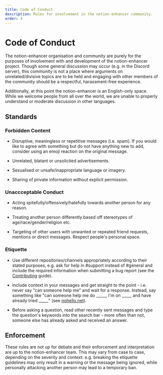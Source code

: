 ```yaml
---
title: Code of Conduct
description: Rules for involvement in the notion-enhancer community.
order: 4
---
```


# Code of Conduct

The notion-enhancer organisation and community are
purely for the purposes of involvement with and development
of the notion-enhancer project. Though some general discussion
may occur (e.g. in the Discord server), this community is not
a place where arguments on unrelated/divisive topics are to be
held and engaging with other members of the community should
be a respectful, harassment-free experience.

Additionally, at this point the notion-enhancer is an English-only
space. While we welcome people from all over the world, we are unable
to properly understand or moderate discussion in other languages.

## Standards

### Forbidden Content

- Disruptive, meaningless or repetitive messages (i.e. spam).
  If you would like to agree with something but do not have anything
  new to add, consider using an emoji reaction on the original message.

- Unrelated, blatant or unsolicited advertisements.

- Sexualised or unsafe/inappropriate language or imagery.

- Sharing of private information without explicit permission.

### Unaccceptable Conduct

- Acting spitefully/offensively/hatefully towards another person for any reason.

- Treating another person differently based off stereotypes of age/race/gender/religion etc.

- Targeting of other users with unwanted or repeated friend requests,
  mentions or direct messages. Respect people's personal space.

### Etiquette

- Use different repositories/channels appropriately according to their stated purposes,
  e.g. ask for help in #support instead of #general and include the required information
  when submitting a bug report (see the [Contributing](./contributing.md) guide).

- Include context in your messages and get straight to the point - i.e. never say "can someone
  help me" and wait for a response. Instead, say something like "can someone help me do \_\_\_\_\_,
  I'm on \_\_\_\_\_ and have already tried \_\_\_\_\_" (see [nohello.net](https://nohello.net/)).

- Before asking a question, read other recently sent messages and type the question's keywords
  into the search bar - more often than not, someone else has already asked and received an answer.

## Enforcement

These rules are not up for debate and their enforcement and interpretation
are up to the notion-enhancer team. This may vary from case to case, depending
on the severity and context: e.g. breaking the etiquette guidelines may only result
in a warning or the message being ignored, while personally attacking another person
may lead to a temporary ban.
